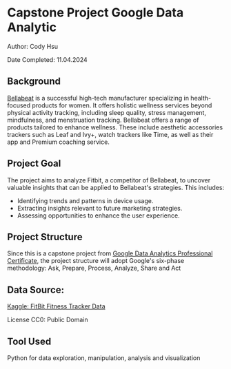 # Capstone Project Google Data Analytic 

Author: Cody Hsu

Date Completed: 11.04.2024

## __Background__

[Bellabeat](https://bellabeat.com/) is a successful high-tech manufacturer specializing in health-focused products for women. 
It offers holistic wellness services beyond physical activity tracking, including sleep quality, stress management, mindfulness, and menstruation tracking. 
Bellabeat offers a range of products tailored to enhance wellness. These include aesthetic accessories trackers such as Leaf and Ivy+, watch trackers like Time, as well as their app and Premium coaching service.


## __Project Goal__ 

The project aims to analyze Fitbit, a competitor of Bellabeat, to uncover valuable insights that can be applied to Bellabeat's strategies. This includes:
- Identifying trends and patterns in device usage.
- Extracting insights relevant to future marketing strategies.
- Assessing opportunities to enhance the user experience.

## __Project Structure__

Since this is a capstone project from [Google Data Analytics Professional Certificate](https://www.coursera.org/professional-certificates/google-data-analytics), 
the project structure will adopt Google's six-phase methodology: 
Ask, Prepare, Process, Analyze, Share and Act

## **Data Source**: 

[Kaggle: FitBit Fitness Tracker Data](https://www.kaggle.com/datasets/arashnic/fitbit) 

License CC0: Public Domain

## **Tool Used**

Python for data exploration, manipulation, analysis and visualization

